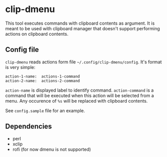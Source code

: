 # clip-dmenu

This tool executes commands with clipboard contents as argument.
It is meant to be used with clipboard manager that doesn't support performing actions on clipboard contents.

## Config file
`clip-dmenu` reads actions form file `~/.config/clip-dmenu/config`.
It's format is very simple:

```
action-1-name:	actions-1-command
action-2-name:	actions-2-command
```

`action-name` is displayed label to identify command.
`action-command` is a command that will be executed when this action will be selected from a menu. Any occurence of `%s` will be replaced with clipboard contents.

See `config.sample` file for an example.

## Dependencies
- perl
- xclip
- rofi (for now dmenu is not supported)
